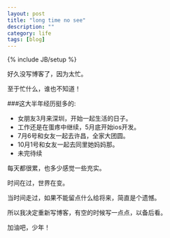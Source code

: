 ```yaml
---
layout: post
title: "long time no see"
description: ""
category: life
tags: [blog]
---
```

{% include JB/setup %}


好久没写博客了，因为太忙。


至于忙什么，谁也不知道！

###这大半年经历挺多的:
*	女朋友3月来深圳，开始一起生活的日子。
*	工作还是在蛋疼中继续，5月底开始ios开发。
*	7月6号和女友一起去许昌，全家大团圆。
*	10月1号和女友一起去同里她妈妈那。
*	未完待续



每天都很累，也多少感觉一些充实。


时间在过，世界在变。


当时间走过，如果不能留点什么给将来，简直是个遗憾。


所以我决定重新写博客，有空的时候写一点点，以备后看。


加油吧，少年！